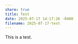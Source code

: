 ```yaml
---
share: true
title: Test
date: 2025-07-17 14:17:26 -0400
filename: 2025-07-17-test
---
```

This is a test.